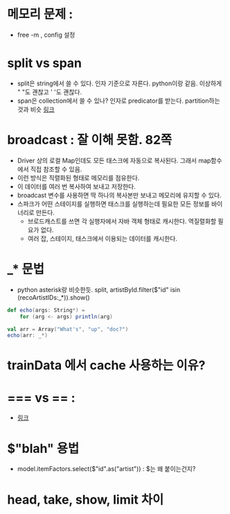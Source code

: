 # 메모리 문제 : 
- free -m , config 설정 

# split vs span 
- split은 string에서 쓸 수 있다. 인자 기준으로 자른다. python이랑 같음. 이상하게 " "도 괜찮고 ' '도 괜찮다. 
- span은 collection에서 쓸 수 있나? 인자로 predicator를 받는다. partition하는 것과 비슷 [링크](https://alvinalexander.com/scala/how-to-split-sequences-subsets-groupby-partition-scala-cookbook/)

# broadcast : **잘 이해 못함.** 82쪽 
- Driver 상의 로컬 Map인데도 모든 태스크에 자동으로 복사된다. 그래서 map함수에서 직접 참조할 수 있음.
- 이런 방식은 직렬화된 형태로 메모리를 점유한다.
- 이 데이터를 여러 번 복사하여 보내고 저장한다.
- broadcast 변수를 사용하면 딱 하나의 복사본만 보내고 메모리에 유지할 수 있다.
- 스파크가  어떤 스테이지를 실행하면 태스크를 실행하는데 필요한 모든 정보를 바이너리로 만든다.
    - 브로드캐스트를 쓰면 각 실행자에서 자바 객체 형태로 캐시한다. 역질렬화할 필요가 없다.
    - 여러 잡, 스테이지, 태스크에서 이용되는 데이터를 캐시한다.


# \_* 문법 
- python asterisk랑 비슷한듯. split, artistById.filter($"id" isin (recoArtistIDs:_*)).show() 
```Scala
def echo(args: String*) = 
    for (arg <- args) println(arg)

val arr = Array("What's", "up", "doc?")
echo(arr: _*)
```


# trainData 에서 cache 사용하는 이유? <br>

# === vs == : 
- [링크](https://stackoverflow.com/questions/39490236/difference-between-and-in-scala-spark) <br>

# $"blah" 용법
- model.itemFactors.select($"id".as("artist")) : $는 왜 붙이는건지? <br>

# head, take, show, limit 차이
